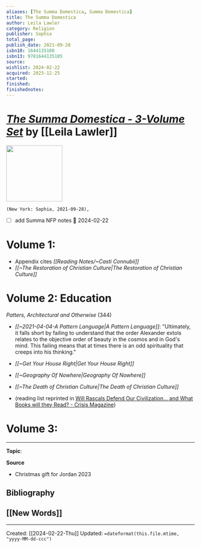 ```yaml
---
aliases: [The Summa Domestica, Summa Domestica]
title: The Summa Domestica
author: Leila Lawler
category: Religion
publisher: Sophia
total_page: 
publish_date: 2021-09-28
isbn10: 1644135108
isbn13: 9781644135105
source: 
wishlist: 2024-02-22
acquired: 2023-12-25
started: 
finished: 
finishednotes: 
---
```

# *[The Summa Domestica - 3-Volume Set]()* by [[Leila Lawler]]

<img src="http://books.google.com/books/content?id=NwUxzgEACAAJ&printsec=frontcover&img=1&zoom=1&source=gbs_api" width=150>

`(New York: Sophia, 2021-09-28), `

- [ ] add Summa NFP notes 📅 2024-02-22


# Volume 1: 

- Appendix cites *[[Reading Notes/~Casti Connubii]]*
- *[[~The Restoration of Christian Culture|The Restoration of Christian Culture]]*

# Volume 2: Education

*Patters, Architectural and Otherwise* (344)
- *[[~2021-04-04-A Pattern Language|A Pattern Language]]*: "Ultimately, it falls short by failing to understand that the order Alexander extols relates to the objective order of beauty in the cosmos and in God's mind. This failing means that at times there is an odd spirituality that creeps into his thinking." 
- *[[~Get Your House Right|Get Your House Right]]*
- *[[~Geography Of Nowhere|Geography Of Nowhere]]*

- *[[~The Death of Christian Culture|The Death of Christian Culture]]*
-  (reading list reprinted in [Will Rascals Defend Our Civilization… and What Books will they Read? - Crisis Magazine](https://crisismagazine.com/opinion/naughty-boys-and-the-defense-of-civilization-must-we-choose-between-great-or-good-books))

# Volume 3: 

--- 
**Topic**: 

**Source**
- Christmas gift for Jordan 2023

**Bibliography**
- 
 
**[[New Words]]**
- 

---
Created: [[2024-02-22-Thu]]
Updated: `=dateformat(this.file.mtime, "yyyy-MM-dd-ccc")`